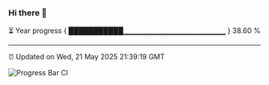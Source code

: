 ### Hi there 👋

⏳ Year progress { ███████████▁▁▁▁▁▁▁▁▁▁▁▁▁▁▁▁▁▁▁ } 38.60 %

---

⏰ Updated on Wed, 21 May 2025 21:39:19 GMT

![Progress Bar CI](https://github.com/IshwaranRudhara/GIT-ACTION/workflows/Progress%20Bar%20CI/badge.svg)
